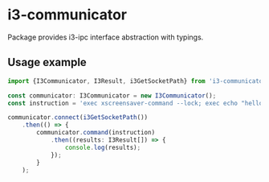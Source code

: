 # i3-communicator

Package provides i3-ipc interface abstraction with typings.

## Usage example

```typescript
import {I3Communicator, I3Result, i3GetSocketPath} from 'i3-communicator';

const communicator: I3Communicator = new I3Communicator();
const instruction = 'exec xscreensaver-command --lock; exec echo "hello i3"';

communicator.connect(i3GetSocketPath())
    .then(() => {
        communicator.command(instruction)
            .then((results: I3Result[]) => {
                console.log(results);
            });
        }
    );
```


